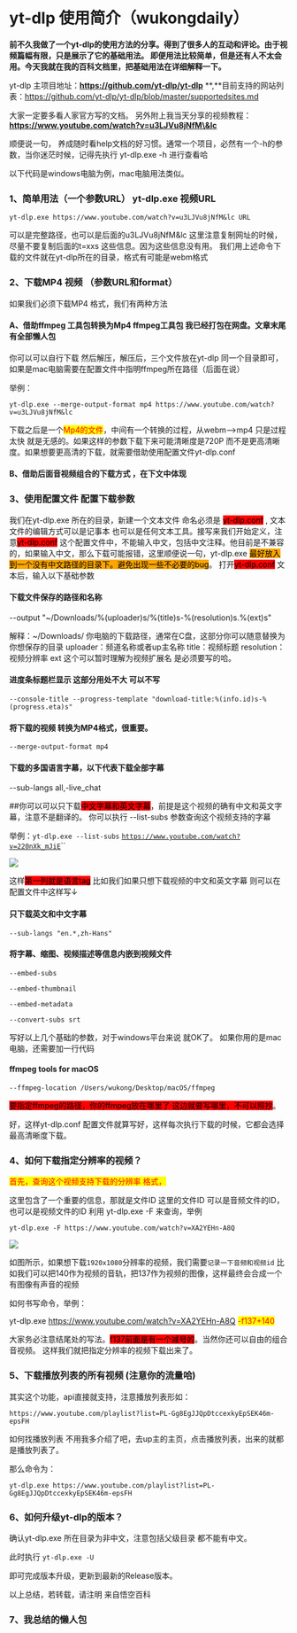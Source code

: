 # yt-dlp 使用简介（wukongdaily）

&#x20;      **前不久我做了一个yt-dlp的使用方法的分享。得到了很多人的互动和评论。由于视频篇幅有限，只是展示了它的基础用法。 即便用法比较简单，但是还有人不太会用。今天我就在我的百科文档里，把基础用法在详细解释一下。**

yt-dlp 主项目地址：**https://github.com/yt-dlp/yt-dlp** **,**目前支持的网站列表：https://github.com/yt-dlp/yt-dlp/blob/master/supportedsites.md

大家一定要多看人家官方写的文档。 另外附上我当天分享的视频教程：**https://www.youtube.com/watch?v=u3LJVu8jNfM\&lc**

顺便说一句， 养成随时看help文档的好习惯。通常一个项目，必然有一个-h的参数，当你迷茫时候，记得先执行 yt-dlp.exe -h 进行查看哈

以下代码是windows电脑为例，mac电脑用法类似。&#x20;

### 1、简单用法（一个参数URL） yt-dlp.exe 视频URL&#x20;

`yt-dlp.exe https://www.youtube.com/watch?v=u3LJVu8jNfM&lc URL`&#x20;

&#x20;可以是完整路径，也可以是后面的u3LJVu8jNfM\&lc 这里注意复制网址的时候，尽量不要复制后面的t=xxs 这些信息。因为这些信息没有用。 我们用上述命令下载的文件就在yt-dlp所在的目录，格式有可能是webm格式

### 2、下载MP4 视频 （参数URL和format）&#x20;

如果我们必须下载MP4 格式，我们有两种方法&#x20;

#### A、借助ffmpeg 工具包转换为Mp4 ffmpeg工具包 我已经打包在网盘。文章末尾有全部懒人包

你可以可以自行下载 然后解压，解压后，三个文件放在yt-dlp 同一个目录即可，如果是mac电脑需要在配置文件中指明ffmpeg所在路径（后面在说）

举例：&#x20;

`yt-dlp.exe --merge-output-format mp4 https://www.youtube.com/watch?v=u3LJVu8jNfM&lc`

下载之后是一个<mark style="color:red;">Mp4的文件</mark>，中间有一个转换的过程，从webm——>mp4 只是过程太快 就是无感的。如果这样的参数下载下来可能清晰度是720P 而不是更高清晰度。如果想要更高清的下载，就需要借助使用配置文件yt-dlp.conf

#### B、借助后面音视频组合的下载方式 ，在下文中体现

### 3、使用配置文件 配置下载参数

我们在yt-dlp.exe 所在的目录，新建一个文本文件 命名必须是 <mark style="background-color:red;">yt-dlp.conf</mark> , 文本文件的编辑方式可以是记事本 也可以是任何文本工具。接写来我们开始定义，注意<mark style="background-color:red;">yt-dlp.conf</mark> 这个配置文件中，不能输入中文，包括中文注释。他目前是不兼容的，如果输入中文，那么下载可能报错，这里顺便说一句，yt-dlp.exe <mark style="background-color:orange;">最好放入到一个没有中文路径的目录下。避免出现一些不必要的bug</mark>。 打开<mark style="background-color:red;">yt-dlp.conf</mark> 文本后，输入以下基础参数

#### 下载文件保存的路径和名称

\--output "\~/Downloads/%(uploader)s/%(title)s-%(resolution)s.%(ext)s"

解释：\~/Downloads/ 你电脑的下载路径，通常在C盘，这部分你可以随意替换为你想保存的目录 uploader：频道名称或者up主名称 title：视频标题 resolution：视频分辨率 ext 这个可以暂时理解为视频扩展名 是必须要写的哈。

#### 进度条标题栏显示 这部分用处不大 可以不写

`--console-title --progress-template "download-title:%(info.id)s-%(progress.eta)s"`

#### 将下载的视频 转换为MP4格式，很重要。

`--merge-output-format mp4`

#### 下载的多国语言字幕，以下代表下载全部字幕

\--sub-langs all,-live\_chat

\##你可以可以只下载<mark style="background-color:red;">中文字幕和英文字幕</mark>，前提是这个视频的确有中文和英文字幕，注意不是翻译的。 你可以执行 --list-subs 参数查询这个视频支持的字幕&#x20;

举例：`yt-dlp.exe --list-subs` [`https://www.youtube.com/watch?v=220nXk_mJiE`](https://www.youtube.com/watch?v=220nXk\_mJiE)``

![](.gitbook/assets/支持的字幕.png)

这样<mark style="background-color:red;">第一列就是语言tag</mark> 比如我们如果只想下载视频的中文和英文字幕 则可以在配置文件中这样写↓

#### 只下载英文和中文字幕

`--sub-langs "en.*,zh-Hans"`

#### 将字幕、缩图、视频描述等信息内嵌到视频文件

`--embed-subs`&#x20;

`--embed-thumbnail`&#x20;

`--embed-metadata`

&#x20;`--convert-subs srt`

写好以上几个基础的参数，对于windows平台来说 就OK了。 如果你用的是mac电脑，还需要加一行代码

#### ffmpeg tools for macOS

`--ffmpeg-location /Users/wukong/Desktop/macOS/ffmpeg`

<mark style="background-color:red;">要指定ffmpeg的路径，你的ffmpeg放在哪里了 这边就要写哪里，不可以照抄</mark>。

好，这样yt-dlp.conf 配置文件就算写好，这样每次执行下载的时候，它都会选择最高清晰度下载。

### 4、如何下载指定分辨率的视频？

&#x20;<mark style="color:red;">首先，查询这个视频支持下载的分辨率 格式，</mark>

这里包含了一个重要的信息，那就是文件ID 这里的文件ID 可以是音频文件的ID，也可以是视频文件的ID 利用 yt-dlp.exe -F 来查询，举例

`yt-dlp.exe -F https://www.youtube.com/watch?v=XA2YEHn-A8Q`

![](.gitbook/assets/文件支持的分辨率.png)

如图所示，如果想下载`1920x1080`分辨率的视频，我们需要`记录一下音频和视频id` 比如我们可以把140作为视频的音轨，把137作为视频的图像，这样最终会合成一个有图像有声音的视频

&#x20;如何书写命令，举例：

yt-dlp.exe https://www.youtube.com/watch?v=XA2YEHn-A8Q <mark style="color:red;">-f137+140</mark>

大家务必注意结尾处的写法。<mark style="background-color:red;">f137前面是有一个减号的</mark>。当然你还可以自由的组合音视频。 这样我们就把指定分辨率的视频下载出来了。

### 5、下载播放列表的所有视频 (注意你的流量哈)&#x20;

其实这个功能，api直接就支持，注意播放列表形如：

&#x20;`https://www.youtube.com/playlist?list=PL-Gg8EgJJQpDtccexkyEpSEK46m-epsFH`&#x20;

如何找播放列表 不用我多介绍了吧，去up主的主页，点击播放列表，出来的就都是播放列表了。

&#x20;那么命令为：&#x20;

`yt-dlp.exe https://www.youtube.com/playlist?list=PL-Gg8EgJJQpDtccexkyEpSEK46m-epsFH`

### 6、如何升级yt-dlp的版本？&#x20;

确认yt-dlp.exe 所在目录为非中文，注意包括父级目录 都不能有中文。

此时执行 `yt-dlp.exe -U`&#x20;

即可完成版本升级，更新到最新的Release版本。

以上总结，若转载，请注明 来自悟空百科

### 7、我总结的懒人包



